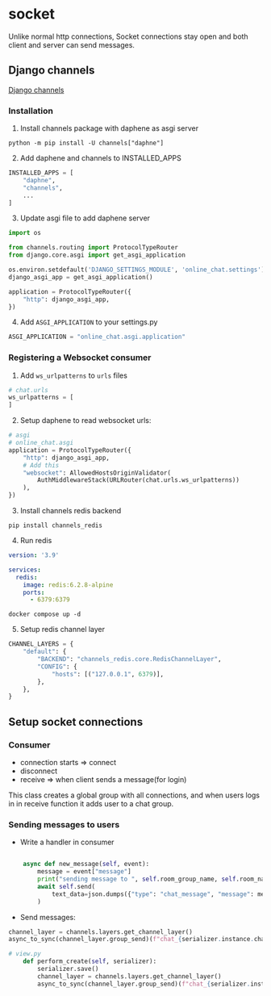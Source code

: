 # socket
Unlike normal http connections, Socket connections stay open and both client and server can send messages.

## Django channels
[Django channels](https://channels.readthedocs.io/en/stable/)

### Installation
1. Install channels package with daphene as asgi server
```commandline
python -m pip install -U channels["daphne"]
```
2. Add daphene and channels to INSTALLED_APPS
```python
INSTALLED_APPS = [
    "daphne",
    "channels",
    ...
]
```
3. Update asgi file to add daphene server
```python
import os

from channels.routing import ProtocolTypeRouter
from django.core.asgi import get_asgi_application

os.environ.setdefault('DJANGO_SETTINGS_MODULE', 'online_chat.settings')
django_asgi_app = get_asgi_application()

application = ProtocolTypeRouter({
    "http": django_asgi_app,
})
```
4. Add `ASGI_APPLICATION` to your settings.py
```python
ASGI_APPLICATION = "online_chat.asgi.application"

```

### Registering a Websocket consumer
1. Add `ws_urlpatterns` to `urls` files
```python
# chat.urls
ws_urlpatterns = [
]
```
2. Setup daphene to read websocket urls:
```python
# asgi
# online_chat.asgi
application = ProtocolTypeRouter({
    "http": django_asgi_app,
    # Add this
    "websocket": AllowedHostsOriginValidator(
        AuthMiddlewareStack(URLRouter(chat.urls.ws_urlpatterns))
    ),
})
```
3. Install channels redis backend
```commandline
pip install channels_redis
```
4. Run redis
```yaml
version: '3.9'

services:
  redis:
    image: redis:6.2.8-alpine
    ports:
      - 6379:6379
```
```commandline
docker compose up -d
```

5. Setup redis channel layer
```python
CHANNEL_LAYERS = {
    "default": {
        "BACKEND": "channels_redis.core.RedisChannelLayer",
        "CONFIG": {
            "hosts": [("127.0.0.1", 6379)],
        },
    },
}
```

## Setup socket connections
### Consumer
* connection starts => connect
* disconnect
* receive => when client sends a message(for login)

This class creates a global group with all connections, and when users logs in in receive function it adds user to a chat group. 

### Sending messages to users
* Write a handler in consumer
```python

    async def new_message(self, event):
        message = event["message"]
        print("sending message to ", self.room_group_name, self.room_name, self.user)
        await self.send(
            text_data=json.dumps({"type": "chat_message", "message": message})
        )
```

* Send messages:
```python
channel_layer = channels.layers.get_channel_layer()
async_to_sync(channel_layer.group_send)(f"chat_{serializer.instance.chat.pk}", {"type": "new_message", "message": serializer.data})

# view.py
    def perform_create(self, serializer):
        serializer.save()
        channel_layer = channels.layers.get_channel_layer()
        async_to_sync(channel_layer.group_send)(f"chat_{serializer.instance.chat.pk}", {"type": "new_message", "message": serializer.data})


```
